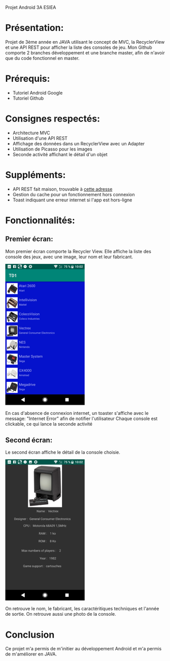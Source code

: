 Projet Android 3A ESIEA

# Présentation:
Projet de 3ème année en JAVA utilisant le concept de MVC, la RecyclerView et une API REST pour afficher la liste des consoles de jeu. 
Mon Github comporte 2 branches développement et une branche master, afin de n'avoir que du code fonctionnel en master.

# Prérequis:

- Tutoriel Android Google
- Tutoriel Github

# Consignes respectés:

- Architecture MVC
- Utilisation d'une API REST
- Affichage des données dans un RecyclerView avec un Adapter
- Utilisation de Picasso pour les images
- Seconde activité affichant le détail d'un objet

# Suppléments:

- API REST fait maison, trouvable à [cette adresse](https://github.com/vincentetaix/Fake_API.github.io)
- Gestion du cache pour un fonctionnement hors connexion
- Toast indiquant une erreur internet si l'app est hors-ligne

# Fonctionnalités:

## Premier écran:
Mon premier écran comporte la Recycler View. 
Elle affiche la liste des console des jeux, avec une image, leur nom et leur fabricant.

<img src="https://github.com/vincentetaix/Android3A/blob/master/apk%201.png" width="250"/>

En cas d'absence de connexion internet, un toaster s'affiche avec le message: "Internet Error" afin de notifier l'utilisateur
Chaque console est clickable, ce qui lance la seconde activité

## Second écran:
Le second écran affiche le détail de la console choisie.

<img src="https://github.com/vincentetaix/Android3A/blob/master/Apk%202.png" width="250"/>

On retrouve le nom, le fabricant, les caractéritiques techniques et l'année de sortie.
On retrouve aussi une photo de la console.

# Conclusion

Ce projet m'a permis de m'initier au développement Android et m'a permis de m'améliorer en JAVA.
